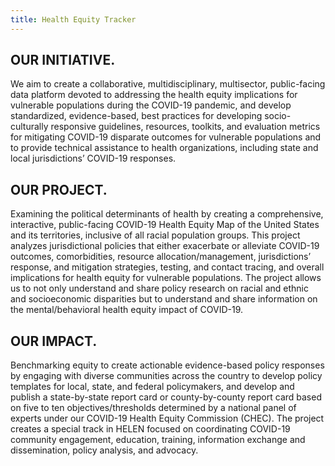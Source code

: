 ```yaml
---
title: Health Equity Tracker
---
```


## OUR INITIATIVE.

We aim to create a collaborative, multidisciplinary, multisector, public-facing data platform devoted to addressing the health equity implications for vulnerable populations during the COVID-19 pandemic, and develop standardized, evidence-based, best practices for developing socio-culturally responsive guidelines, resources, toolkits, and evaluation metrics for mitigating COVID-19 disparate outcomes for vulnerable populations and to provide technical assistance to health organizations, including state and local jurisdictions’ COVID-19 responses.

## OUR PROJECT.

Examining the political determinants of health by creating a comprehensive, interactive, public-facing COVID-19 Health Equity Map of the United States and its territories, inclusive of all racial population groups. This project analyzes jurisdictional policies that either exacerbate or alleviate COVID-19 outcomes, comorbidities, resource allocation/management, jurisdictions’ response, and mitigation strategies, testing, and contact tracing, and overall implications for health equity for vulnerable populations. The project allows us to not only understand and share policy research on racial and ethnic and socioeconomic disparities but to understand and share information on the mental/behavioral health equity impact of COVID-19.

## OUR IMPACT.

Benchmarking equity to create actionable evidence-based policy responses by engaging with diverse communities across the country to develop policy templates for local, state, and federal policymakers, and develop and publish a state-by-state report card or county-by-county report card based on five to ten objectives/thresholds determined by a national panel of experts under our COVID-19 Health Equity Commission (CHEC). The project creates a special track in HELEN focused on coordinating COVID-19 community engagement, education, training, information exchange and dissemination, policy analysis, and advocacy.
